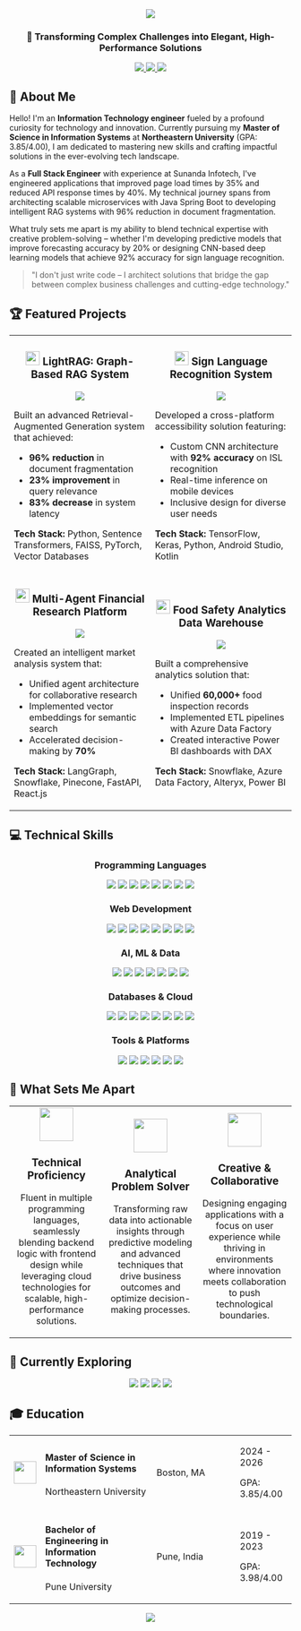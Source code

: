 <div align="center">
  <img src="https://capsule-render.vercel.app/api?type=waving&color=gradient&customColorList=12,27,24&height=200&section=header&text=Bhagyashri%20Pagar&fontSize=80&animation=fadeIn&fontAlignY=38&desc=Full%20Stack%20Engineer%20|%20AI%20Enthusiast%20|%20Data%20Science%20Practitioner&descAlignY=58&descAlign=62" />
  
  <h3>👋 Transforming Complex Challenges into Elegant, High-Performance Solutions</h3>
</div>

<p align="center">
  <a href="https://linkedin.com/in/bhagyashri-pagar">
    <img src="https://img.shields.io/badge/LinkedIn-Connect-0A66C2?style=for-the-badge&logo=linkedin"/>
  </a>
  <a href="mailto:pagar.b@northeastern.edu">
    <img src="https://img.shields.io/badge/Email-Contact%20Me-D14836?style=for-the-badge&logo=gmail"/>
  </a>
  <a href="https://github.com/Pagar-Bhagyashri">
    <img src="https://img.shields.io/badge/Portfolio-Visit%20Projects-4D69FF?style=for-the-badge&logo=github"/>
  </a>
</p>

## 🚀 About Me

Hello! I'm an **Information Technology engineer** fueled by a profound curiosity for technology and innovation. Currently pursuing my **Master of Science in Information Systems** at **Northeastern University** (GPA: 3.85/4.00), I am dedicated to mastering new skills and crafting impactful solutions in the ever-evolving tech landscape.

As a **Full Stack Engineer** with experience at Sunanda Infotech, I've engineered applications that improved page load times by 35% and reduced API response times by 40%. My technical journey spans from architecting scalable microservices with Java Spring Boot to developing intelligent RAG systems with 96% reduction in document fragmentation.

What truly sets me apart is my ability to blend technical expertise with creative problem-solving – whether I'm developing predictive models that improve forecasting accuracy by 20% or designing CNN-based deep learning models that achieve 92% accuracy for sign language recognition.

> "I don't just write code – I architect solutions that bridge the gap between complex business challenges and cutting-edge technology."

## 🏆 Featured Projects

<table>
  <tr>
    <td width="50%">
      <h3 align="center">
        <img src="https://img.icons8.com/color/48/000000/artificial-intelligence.png" width="25"/>
        LightRAG: Graph-Based RAG System
      </h3>
      <p align="center">
        <a href="#" target="_blank">
          <img src="https://img.shields.io/badge/Code-View_Repository-blue?style=for-the-badge&logo=github"/>
        </a>
      </p>
      <p>
        Built an advanced Retrieval-Augmented Generation system that achieved:
        <ul>
          <li><b>96% reduction</b> in document fragmentation</li>
          <li><b>23% improvement</b> in query relevance</li>
          <li><b>83% decrease</b> in system latency</li>
        </ul>
        <b>Tech Stack:</b> Python, Sentence Transformers, FAISS, PyTorch, Vector Databases
      </p>
    </td>
    <td width="50%">
      <h3 align="center">
        <img src="https://img.icons8.com/color/48/000000/sign-language.png" width="25"/>
        Sign Language Recognition System
      </h3>
      <p align="center">
        <a href="#" target="_blank">
          <img src="https://img.shields.io/badge/Code-View_Repository-blue?style=for-the-badge&logo=github"/>
        </a>
      </p>
      <p>
        Developed a cross-platform accessibility solution featuring:
        <ul>
          <li>Custom CNN architecture with <b>92% accuracy</b> on ISL recognition</li>
          <li>Real-time inference on mobile devices</li>
          <li>Inclusive design for diverse user needs</li>
        </ul>
        <b>Tech Stack:</b> TensorFlow, Keras, Python, Android Studio, Kotlin
      </p>
    </td>
  </tr>
  <tr>
    <td width="50%">
      <h3 align="center">
        <img src="https://img.icons8.com/color/48/000000/financial-growth.png" width="25"/>
        Multi-Agent Financial Research Platform
      </h3>
      <p align="center">
        <a href="#" target="_blank">
          <img src="https://img.shields.io/badge/Code-View_Repository-blue?style=for-the-badge&logo=github"/>
        </a>
      </p>
      <p>
        Created an intelligent market analysis system that:
        <ul>
          <li>Unified agent architecture for collaborative research</li>
          <li>Implemented vector embeddings for semantic search</li>
          <li>Accelerated decision-making by <b>70%</b></li>
        </ul>
        <b>Tech Stack:</b> LangGraph, Snowflake, Pinecone, FastAPI, React.js
      </p>
    </td>
    <td width="50%">
      <h3 align="center">
        <img src="https://img.icons8.com/color/48/000000/data-protection.png" width="25"/>
        Food Safety Analytics Data Warehouse
      </h3>
      <p align="center">
        <a href="#" target="_blank">
          <img src="https://img.shields.io/badge/Code-View_Repository-blue?style=for-the-badge&logo=github"/>
        </a>
      </p>
      <p>
        Built a comprehensive analytics solution that:
        <ul>
          <li>Unified <b>60,000+</b> food inspection records</li>
          <li>Implemented ETL pipelines with Azure Data Factory</li>
          <li>Created interactive Power BI dashboards with DAX</li>
        </ul>
        <b>Tech Stack:</b> Snowflake, Azure Data Factory, Alteryx, Power BI
      </p>
    </td>
  </tr>
</table>

## 💻 Technical Skills

<div align="center">
  <h3>Programming Languages</h3>
  <p>
    <img src="https://img.shields.io/badge/Java-ED8B00?style=for-the-badge&logo=openjdk&logoColor=white" />
    <img src="https://img.shields.io/badge/Python-3776AB?style=for-the-badge&logo=python&logoColor=white" />
    <img src="https://img.shields.io/badge/JavaScript-F7DF1E?style=for-the-badge&logo=javascript&logoColor=black" />
    <img src="https://img.shields.io/badge/TypeScript-007ACC?style=for-the-badge&logo=typescript&logoColor=white" />
    <img src="https://img.shields.io/badge/C++-00599C?style=for-the-badge&logo=cplusplus&logoColor=white" />
    <img src="https://img.shields.io/badge/Kotlin-7F52FF?style=for-the-badge&logo=kotlin&logoColor=white" />
    <img src="https://img.shields.io/badge/C%23-239120?style=for-the-badge&logo=csharp&logoColor=white" />
    <img src="https://img.shields.io/badge/R-276DC3?style=for-the-badge&logo=r&logoColor=white" />
  </p>
  
  <h3>Web Development</h3>
  <p>
    <img src="https://img.shields.io/badge/React-61DAFB?style=for-the-badge&logo=react&logoColor=black" />
    <img src="https://img.shields.io/badge/Redux-764ABC?style=for-the-badge&logo=redux&logoColor=white" />
    <img src="https://img.shields.io/badge/Node.js-339933?style=for-the-badge&logo=nodedotjs&logoColor=white" />
    <img src="https://img.shields.io/badge/Express-000000?style=for-the-badge&logo=express&logoColor=white" />
    <img src="https://img.shields.io/badge/HTML5-E34F26?style=for-the-badge&logo=html5&logoColor=white" />
    <img src="https://img.shields.io/badge/CSS3-1572B6?style=for-the-badge&logo=css3&logoColor=white" />
    <img src="https://img.shields.io/badge/Spring_Boot-6DB33F?style=for-the-badge&logo=springboot&logoColor=white" />
    <img src="https://img.shields.io/badge/RESTful_APIs-FF6C37?style=for-the-badge&logo=postman&logoColor=white" />
  </p>
  
  <h3>AI, ML & Data</h3>
  <p>
    <img src="https://img.shields.io/badge/TensorFlow-FF6F00?style=for-the-badge&logo=tensorflow&logoColor=white" />
    <img src="https://img.shields.io/badge/PyTorch-EE4C2C?style=for-the-badge&logo=pytorch&logoColor=white" />
    <img src="https://img.shields.io/badge/Keras-D00000?style=for-the-badge&logo=keras&logoColor=white" />
    <img src="https://img.shields.io/badge/Scikit_Learn-F7931E?style=for-the-badge&logo=scikit-learn&logoColor=white" />
    <img src="https://img.shields.io/badge/Pandas-150458?style=for-the-badge&logo=pandas&logoColor=white" />
    <img src="https://img.shields.io/badge/NLTK-3776AB?style=for-the-badge&logo=python&logoColor=white" />
    <img src="https://img.shields.io/badge/OpenCV-5C3EE8?style=for-the-badge&logo=opencv&logoColor=white" />
  </p>
  
  <h3>Databases & Cloud</h3>
  <p>
    <img src="https://img.shields.io/badge/MongoDB-47A248?style=for-the-badge&logo=mongodb&logoColor=white" />
    <img src="https://img.shields.io/badge/MySQL-4479A1?style=for-the-badge&logo=mysql&logoColor=white" />
    <img src="https://img.shields.io/badge/Snowflake-29B5E8?style=for-the-badge&logo=snowflake&logoColor=white" />
    <img src="https://img.shields.io/badge/AWS-232F3E?style=for-the-badge&logo=amazonaws&logoColor=white" />
    <img src="https://img.shields.io/badge/Azure-0078D4?style=for-the-badge&logo=microsoftazure&logoColor=white" />
    <img src="https://img.shields.io/badge/GCP-4285F4?style=for-the-badge&logo=googlecloud&logoColor=white" />
    <img src="https://img.shields.io/badge/Docker-2496ED?style=for-the-badge&logo=docker&logoColor=white" />
    <img src="https://img.shields.io/badge/Kubernetes-326CE5?style=for-the-badge&logo=kubernetes&logoColor=white" />
  </p>
  
  <h3>Tools & Platforms</h3>
  <p>
    <img src="https://img.shields.io/badge/Git-F05032?style=for-the-badge&logo=git&logoColor=white" />
    <img src="https://img.shields.io/badge/Power_BI-F2C811?style=for-the-badge&logo=powerbi&logoColor=black" />
    <img src="https://img.shields.io/badge/Tableau-E97627?style=for-the-badge&logo=tableau&logoColor=white" />
    <img src="https://img.shields.io/badge/Alteryx-1F7244?style=for-the-badge&logo=alteryx&logoColor=white" />
    <img src="https://img.shields.io/badge/Jupyter-F37626?style=for-the-badge&logo=jupyter&logoColor=white" />
    <img src="https://img.shields.io/badge/Databricks-FF3621?style=for-the-badge&logo=databricks&logoColor=white" />
  </p>
</div>

## 🧠 What Sets Me Apart

<table>
  <tr>
    <td width="33%" align="center">
      <img src="https://img.icons8.com/fluency/96/000000/merge-git.png" width="60" />
      <h3>Technical Proficiency</h3>
      <p>Fluent in multiple programming languages, seamlessly blending backend logic with frontend design while leveraging cloud technologies for scalable, high-performance solutions.</p>
    </td>
    <td width="33%" align="center">
      <img src="https://img.icons8.com/fluency/96/000000/artificial-intelligence.png" width="60" />
      <h3>Analytical Problem Solver</h3>
      <p>Transforming raw data into actionable insights through predictive modeling and advanced techniques that drive business outcomes and optimize decision-making processes.</p>
    </td>
    <td width="33%" align="center">
      <img src="https://img.icons8.com/fluency/96/000000/group-of-projects.png" width="60" />
      <h3>Creative & Collaborative</h3>
      <p>Designing engaging applications with a focus on user experience while thriving in environments where innovation meets collaboration to push technological boundaries.</p>
    </td>
  </tr>
</table>

## 🔭 Currently Exploring

<p align="center">
  <img src="https://img.shields.io/badge/Advanced_LLM_Architectures-5600FF?style=for-the-badge&logo=openai&logoColor=white" />
  <img src="https://img.shields.io/badge/Distributed_Systems-326CE5?style=for-the-badge&logo=kubernetes&logoColor=white" />
  <img src="https://img.shields.io/badge/Real--time_Analytics-00ADD8?style=for-the-badge&logo=apachekafka&logoColor=white" />
  <img src="https://img.shields.io/badge/Multi--agent_AI_Systems-FF6F00?style=for-the-badge&logo=tensorflow&logoColor=white" />
</p>

## 🎓 Education

<table>
  <tr>
    <td width="10%">
      <img src="https://img.icons8.com/color/48/000000/graduation-cap.png" width="40"/>
    </td>
    <td width="40%">
      <h4>Master of Science in Information Systems</h4>
      <p>Northeastern University</p>
    </td>
    <td width="30%">
      <p>Boston, MA</p>
    </td>
    <td width="20%">
      <p>2024 - 2026</p>
      <p>GPA: 3.85/4.00</p>
    </td>
  </tr>
  <tr>
    <td width="10%">
      <img src="https://img.icons8.com/color/48/000000/graduation-cap.png" width="40"/>
    </td>
    <td width="40%">
      <h4>Bachelor of Engineering in Information Technology</h4>
      <p>Pune University</p>
    </td>
    <td width="30%">
      <p>Pune, India</p>
    </td>
    <td width="20%">
      <p>2019 - 2023</p>
      <p>GPA: 3.98/4.00</p>
    </td>
  </tr>
</table>

<div align="center">
  <img src="https://capsule-render.vercel.app/api?type=waving&color=gradient&customColorList=12,27,24&height=120&section=footer&animation=fadeIn" />
</div>
